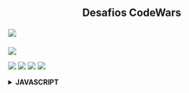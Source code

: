 <h2 align="center">Desafios CodeWars <!--📚-->
<p align="left"><Img src="https://img.shields.io/badge/javascript-%23323330.svg?style=for-the-badge&logo=javascript&logoColor=%23F7DF1E"/></h2></p>

<p align="left">
  <a href="https://www.codewars.com/users/Eri%20Fran%C3%A7a/completed"> 
    <img src="https://www.codewars.com/users/Eri%20Fran%C3%A7a/badges/large" /> 
  </a>

  <p align="left">
  <img src="https://img.shields.io/github/repo-size/EriFranca/Desafios-CodeWars" /> 
  <img src="https://img.shields.io/tokei/lines/github/EriFranca/Desafios-CodeWars" /> 
  <img src="https://img.shields.io/github/languages/count/EriFranca/Desafios-CodeWars" /> 
  <img src="https://img.shields.io/github/languages/top/EriFranca/Desafios-CodeWars" /> 
</p>

<!-- JavaScript -->

<details>
    <summary><STRONG>JAVASCRIPT</STRONG></summary>
    <br />
        <!-- Introdução a Programação -->
        <table border=5>
            <tr>
                <th colspan="4">Kata 7 em Javascript</th>
            </tr>
            <tr>
                <th colspan="4"></th>
            </tr>
            <tr>
                <th>Kata</th>
                <th>Desafio</th>
                <th>Solução</th>
            </tr>
            <tr>
                <td>Exes and Ohs</td>
                <td><a href="https://www.codewars.com/kata/55908aad6620c066bc00002a/train/javascript">Desafio</a></td>
                <td><a href="https://github.com/EriFranca/Desafios-CodeWars/blob/main/JAVASCRIPT/KATA%2007/Exes%20and%20Ohs/solu%C3%A7%C3%A3o.js">Código</a></td>
            </tr>
            <tr>
                <td>Highest and Lowest</td>
                <td><a href="">Desafio</a></td> 
                <td><a href="">Código</a></td>              
            </tr>
            <tr>
                <td>Shortest Word</td>
                <td><a href="">Desafio</a></td> 
                <td><a href="">Código</a></td>              
            </tr>
        </table>
       
</details>

